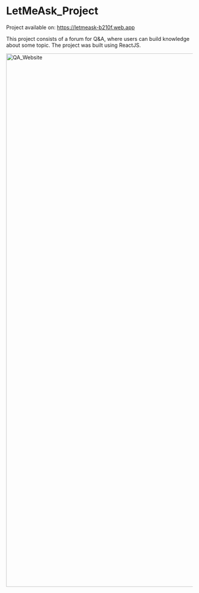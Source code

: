 # LetMeAsk_Project 
  
Project available on: https://letmeask-b210f.web.app
  
This project consists of a forum for Q&amp;A, where users can build knowledge about some topic. The project was built using ReactJS.

  <img width="1439" alt="QA_Website" src="https://user-images.githubusercontent.com/101675287/222151851-3fdd6fe8-31ee-4472-8cc5-ecf592124329.png">

